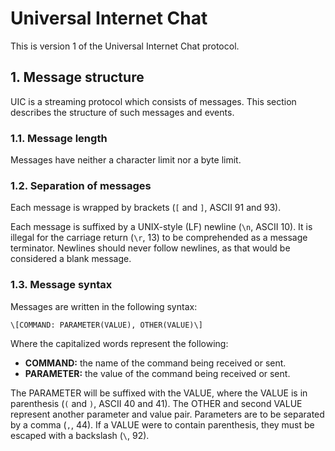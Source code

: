 # Universal Internet Chat

This is version 1 of the Universal Internet Chat protocol.

## 1. Message structure

UIC is a streaming protocol which consists of messages. This section describes the
structure of such messages and events.

### 1.1. Message length

Messages have neither a character limit nor a byte limit.

### 1.2. Separation of messages

Each message is wrapped by brackets (`[` and `]`, ASCII 91 and 93).  

Each message is suffixed by a UNIX-style (LF) newline (`\n`, ASCII 10). It is illegal for
the carriage return (`\r`, 13) to be comprehended as a message terminator. Newlines should
never follow newlines, as that would be considered a blank message.

### 1.3. Message syntax

Messages are written in the following syntax:

```
\[COMMAND: PARAMETER(VALUE), OTHER(VALUE)\]
```

Where the capitalized words represent the following:

* **COMMAND:** the name of the command being received or sent.
* **PARAMETER:** the value of the command being received or sent.

The PARAMETER will be suffixed with the VALUE, where the VALUE is in parenthesis (`(` and
`)`, ASCII 40 and 41). The OTHER and second VALUE represent another parameter and value
pair. Parameters are to be separated by a comma (`,`, 44). If a VALUE were to contain
parenthesis, they must be escaped with a backslash (`\`, 92).
